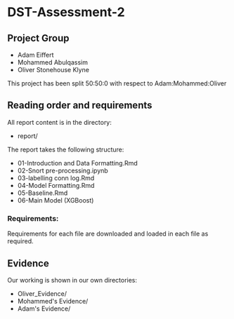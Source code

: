 # DST-Assessment-2

## Project Group

* Adam Eiffert
* Mohammed Abulqassim
* Oliver Stonehouse Klyne

This project has been split 50:50:0 with respect to Adam:Mohammed:Oliver

## Reading order and requirements

All report content is in the directory:

* report/

The report takes the following structure:

* 01-Introduction and Data Formatting.Rmd
* 02-Snort pre-processing.ipynb
* 03-labelling conn log.Rmd
* 04-Model Formatting.Rmd 
* 05-Baseline.Rmd
* 06-Main Model (XGBoost)

### Requirements:

Requirements for each file are downloaded and loaded in each file as required. 

## Evidence

Our working is shown in our own directories:

* Oliver_Evidence/
* Mohammed's Evidence/
* Adam's Evidence/
